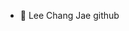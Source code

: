 - 👋 Lee Chang Jae github<!---
chanjae-github/chanjae-github is a ✨ special ✨ repository because its `README.md` (this file) appears on your GitHub profile.
You can click the Preview link to take a look at your changes.
--->
